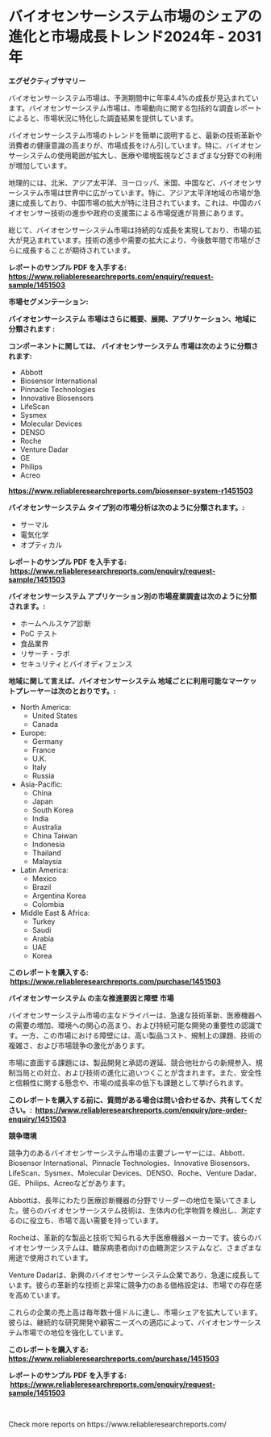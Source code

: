 <p><h1>バイオセンサーシステム市場のシェアの進化と市場成長トレンド2024年 - 2031年</h1></p><p><strong>エグゼクティブサマリー</strong></p>
<p><p>バイオセンサーシステム市場は、予測期間中に年率4.4%の成長が見込まれています。バイオセンサーシステム市場は、市場動向に関する包括的な調査レポートによると、市場状況に特化した調査結果を提供しています。</p><p>バイオセンサーシステム市場のトレンドを簡単に説明すると、最新の技術革新や消費者の健康意識の高まりが、市場成長をけん引しています。特に、バイオセンサーシステムの使用範囲が拡大し、医療や環境監視などさまざまな分野での利用が増加しています。</p><p>地理的には、北米、アジア太平洋、ヨーロッパ、米国、中国など、バイオセンサーシステム市場は世界中に広がっています。特に、アジア太平洋地域の市場が急速に成長しており、中国市場の拡大が特に注目されています。これは、中国のバイオセンサー技術の進歩や政府の支援策による市場促進が背景にあります。</p><p>総じて、バイオセンサーシステム市場は持続的な成長を実現しており、市場の拡大が見込まれています。技術の進歩や需要の拡大により、今後数年間で市場がさらに成長することが期待されています。</p></p>
<p><strong>レポートのサンプル PDF を入手する: <a href="https://www.reliableresearchreports.com/enquiry/request-sample/1451503">https://www.reliableresearchreports.com/enquiry/request-sample/1451503</a></strong></p>
<p><strong>市場セグメンテーション:</strong></p>
<p><strong> バイオセンサーシステム 市場はさらに概要、展開、アプリケーション、地域に分類されます :</strong></p>
<p><strong>コンポーネントに関しては、 バイオセンサーシステム 市場は次のように分類されます: &nbsp;</strong></p>
<p><ul><li>Abbott</li><li>Biosensor International</li><li>Pinnacle Technologies</li><li>Innovative Biosensors</li><li>LifeScan</li><li>Sysmex</li><li>Molecular Devices</li><li>DENSO</li><li>Roche</li><li>Venture Dadar</li><li>GE</li><li>Philips</li><li>Acreo</li></ul></p>
<p><strong><a href="https://www.reliableresearchreports.com/biosensor-system-r1451503">https://www.reliableresearchreports.com/biosensor-system-r1451503</a></strong></p>
<p><strong> バイオセンサーシステム タイプ別の市場分析は次のように分類されます。:</strong></p>
<p><ul><li>サーマル</li><li>電気化学</li><li>オプティカル</li></ul></p>
<p><strong>レポートのサンプル PDF を入手する: &nbsp;<a href="https://www.reliableresearchreports.com/enquiry/request-sample/1451503">https://www.reliableresearchreports.com/enquiry/request-sample/1451503</a></strong></p>
<p><strong> バイオセンサーシステム アプリケーション別の市場産業調査は次のように分類されます。:</strong></p>
<p><ul><li>ホームヘルスケア診断</li><li>PoC テスト</li><li>食品業界</li><li>リサーチ・ラボ</li><li>セキュリティとバイオディフェンス</li></ul></p>
<p><strong>地域に関して言えば、バイオセンサーシステム 地域ごとに利用可能なマーケットプレーヤーは次のとおりです。:</strong></p>
<p><ul>
    <li>
        North America:
        <ul>
            <li>United States</li>
            <li>Canada</li>
        </ul>
    </li>
    <li>
        Europe:
        <ul>
            <li>Germany</li>
            <li>France</li>
            <li>U.K.</li>
            <li>Italy</li>
            <li>Russia</li>
        </ul>
    </li>
    <li>
        Asia-Pacific:
        <ul>
            <li>China</li>
            <li>Japan</li>
            <li>South Korea</li>
            <li>India</li>
            <li>Australia</li>
            <li>China Taiwan</li>
            <li>Indonesia</li>
            <li>Thailand</li>
            <li>Malaysia</li>
        </ul>
    </li>
    <li>
        Latin America:
        <ul>
            <li>Mexico</li>
            <li>Brazil</li>
            <li>Argentina Korea</li>
            <li>Colombia</li>
        </ul>
    </li>
    <li>
        Middle East & Africa:
        <ul>
            <li>Turkey</li>
            <li>Saudi</li>
            <li>Arabia</li>
            <li>UAE</li>
            <li>Korea</li>
        </ul>
    </li>
    </ul></p>
<p><strong>このレポートを購入する: &nbsp;<a href="https://www.reliableresearchreports.com/purchase/1451503">https://www.reliableresearchreports.com/purchase/1451503</a></strong></p>
<p><strong>バイオセンサーシステム の主な推進要因と障壁 市場</strong></p>
<p><p>バイオセンサーシステム市場の主なドライバーは、急速な技術革新、医療機器への需要の増加、環境への関心の高まり、および持続可能な開発の重要性の認識です。一方、この市場における障壁には、高い製品コスト、規制上の課題、技術の複雑さ、および市場競争の激化があります。</p><p>市場に直面する課題には、製品開発と承認の遅延、競合他社からの新規参入、規制当局との対立、および技術の進化に追いつくことが含まれます。また、安全性と信頼性に関する懸念や、市場の成長率の低下も課題として挙げられます。</p></p>
<p><strong>このレポートを購入する前に、質問がある場合は問い合わせるか、共有してください。:&nbsp; <a href="https://www.reliableresearchreports.com/enquiry/pre-order-enquiry/1451503">https://www.reliableresearchreports.com/enquiry/pre-order-enquiry/1451503</a></strong></p>
<p><strong>競争環境</strong></p>
<p><p>競争力のあるバイオセンサーシステム市場の主要プレーヤーには、Abbott、Biosensor International、Pinnacle Technologies、Innovative Biosensors、LifeScan、Sysmex、Molecular Devices、DENSO、Roche、Venture Dadar、GE、Philips、Acreoなどがあります。</p><p>Abbottは、長年にわたり医療診断機器の分野でリーダーの地位を築いてきました。彼らのバイオセンサーシステム技術は、生体内の化学物質を検出し、測定するのに役立ち、市場で高い需要を持っています。</p><p>Rocheは、革新的な製品と技術で知られる大手医療機器メーカーです。彼らのバイオセンサーシステムは、糖尿病患者向けの血糖測定システムなど、さまざまな用途で使用されています。</p><p>Venture Dadarは、新興のバイオセンサーシステム企業であり、急速に成長しています。彼らの革新的な技術と非常に競争力のある価格設定は、市場での存在感を高めています。</p><p>これらの企業の売上高は毎年数十億ドルに達し、市場シェアを拡大しています。彼らは、継続的な研究開発や顧客ニーズへの適応によって、バイオセンサーシステム市場での地位を強化しています。</p></p>
<p><strong>このレポートを購入する: &nbsp; <a href="https://www.reliableresearchreports.com/purchase/1451503">https://www.reliableresearchreports.com/purchase/1451503</a></strong></p>
<p><strong>レポートのサンプル PDF を入手する: &nbsp;<a href="https://www.reliableresearchreports.com/enquiry/request-sample/1451503">https://www.reliableresearchreports.com/enquiry/request-sample/1451503</a></strong><strong></strong></p>
<p>&nbsp;</p>
<p>Check more reports on https://www.reliableresearchreports.com/</p>